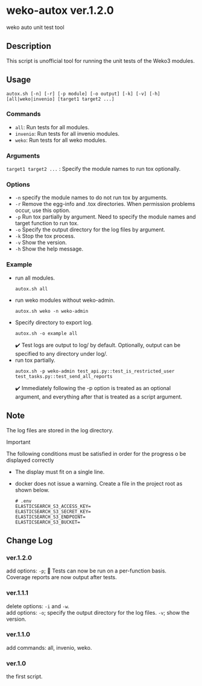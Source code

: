 # weko-autox ver.1.2.0
weko auto unit test tool

## Description
This script is unofficial tool for running the unit tests of the Weko3 modules.

## Usage
`autox.sh [-n] [-r] [-p module] [-o output] [-k] [-v] [-h] [all|weko|invenio] [target1 target2 ...]`

### Commands
* `all`:     Run tests for all modules.
* `invenio`: Run tests for all invenio modules.
* `weko`:    Run tests for all weko modules.

### Arguments
`target1 target2 ...` : Specify the module names to run tox optionally.

### Options
* `-n`  specify the module names to do not run tox by arguments.
* `-r`  Remove the egg-info and .tox directories.
        When permission problems occur, use this option.
* `-p`  Run tox partially by argument.
        Need to specify the module names and target function to run tox.
* `-o`  Specify the output directory for the log files by argument.
* `-k`  Stop the tox process.
* `-v`  Show the version.
* `-h`  Show the help message.

### Example
* run all modules.
  ```
  autox.sh all
  ```
* run weko modules without weko-admin.
  ```
  autox.sh weko -n weko-admin
  ```
* Specify directory to export log.
  ```
  autox.sh -o example all
  ```
  ✔️ Test logs are output to log/ by default. Optionally, output can be specified to any directory under log/.
* run tox partially.
  ```
  autox.sh -p weko-admin test_api.py::test_is_restricted_user test_tasks.py::test_send_all_reports
  ```
  ✔️ Immediately following the -p option is treated as an optional argument, and everything after that is treated as a script argument.

## Note
The log files are stored in the log directory.

> [!IMPORTANT]
> The following conditions must be satisfied in order for the progress o be displayed correctly
> - The display must fit on a single line.
> - docker does not issue a warning. Create a file in the project root as shown below.
>
>       # .env
>       ELASTICSEARCH_S3_ACCESS_KEY=
>       ELASTICSEARCH_S3_SECRET_KEY=
>       ELASTICSEARCH_S3_ENDPOINT=
>       ELASTICSEARCH_S3_BUCKET=

## Change Log
### ver.1.2.0
add options: `-p`; :clap: Tests can now be run on a per-function basis.  
Coverage reports are now output after tests.

### ver.1.1.1
delete options: `-i` and `-w`.  
add options: `-o`; specify the output directory for the log files. `-v`; show the version.

### ver.1.1.0
add commands: all, invenio, weko.

### ver.1.0
the first script.
